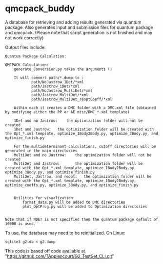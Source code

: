 # qmcpack_buddy
A database for retrieving and adding results generated via quantum package.
Also generates input and submission files for quantum package and qmcpack. 
 (Please note that script generation is not finished and may not work correctly)

Output files include: 
	
	Quantum Package Calculation:
	
	QMCPACK Calculation:
		generate_Conversion.py takes the arguments ()
		
		It will convert path/*.dump to :
				path/NoJastrow_1Det/*xml	
				path/Jastrow_1Det/*xml	
				path/NoJastrow_MultiDet/*xml	
				path/Jastrow_MultiDet/*xml	
				path/Jastrow_MultiDet_reoptCoeff/*xml	

		Within each it creates a DMC folder with a DMC.xml file (obtained by modifying either the PP or AE misc/DMC_*.xml template)
		
		1Det and no Jastrow: 	the optimization folder will not be created
		1Det and Jastrow:	the optimization folder will be created with the Opt_*.xml template, optimize_1Body2Body.py, optimize_3Body.py, and optimize_finish.py

		For the multideterminant calculations, cutoff directories will be generated in the main directories
		MultiDet and no Jastrow: 	the optimization folder will not be created
		MultiDet and Jastrow: 		the optimization folder will be created with the Opt_*.xml template, optimize_1Body2Body.py, optimize_3Body.py, and optimize_finish.py
		MultiDet, Jastrow, and reopt:	the optimization folder will be created with the Opt_*.xml template, optimize_1Body2Body.py, optimize_coeffs.py, optimize_3Body.py, and optimize_finish.py


		Utilities for visualization: 
			format_data.py will be added to DMC directories
			plot_OptProg.py will be added to Optimization directories

	
	Note that if NDET is not specified then the quantum package default of 10000 is used. 

To use, the database may need to be reinitialized. 
On Linux:
	
	sqlite3 g2.db < g2.dump	


This code is based off code available at "https://github.com/TApplencourt/G2_TestSet_CLI.git"




